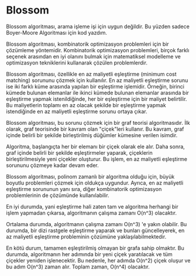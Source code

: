 # Blossom
Blossom algoritması, arama işleme işi için uygun değildir. Bu yüzden sadece Boyer-Moore Algoritması için kod yazdım.

Blossom algoritması, kombinatorik optimizasyon problemleri için bir çözümleme yöntemidir. Kombinatorik optimizasyon problemleri, birçok farklı seçenek arasından en iyi olanını bulmak için matematiksel modelleme ve optimizasyon tekniklerini kullanarak çözülen problemlerdir.

Blossom algoritması, özellikle en az maliyetli eşleştirme (minimum cost matching) sorununu çözmek için kullanılır. En az maliyetli eşleştirme sorunu ise iki farklı küme arasında yapılan bir eşleştirme işlemidir. Örneğin, birinci kümede bulunan elemanlar ile ikinci kümede bulunan elemanlar arasında bir eşleştirme yapmak istenildiğinde, her bir eşleştirme için bir maliyet belirtilir. Bu maliyetlerin toplamı en az olacak şekilde bir eşleştirme yapmak istendiğinde en az maliyetli eşleştirme sorunu ortaya çıkar.

Blossom algoritması, bu sorunu çözmek için bir graf teorisi algoritmasıdır. İlk olarak, graf teorisinde bir kavram olan "çiçek"leri kullanır. Bu kavram, graf içinde belirli bir şekilde birleştirilmiş düğümler kümesine verilen isimdir.

Algoritma, başlangıçta her bir elemanı bir çiçek olarak ele alır. Daha sonra, graf içinde belirli bir şekilde eşleştirmeler yaparak, çiçeklerin birleştirilmesiyle yeni çiçekler oluşturur. Bu işlem, en az maliyetli eşleştirme sorununu çözmeye kadar devam eder.

Blossom algoritması, polinom zamanlı bir algoritma olduğu için, büyük boyutlu problemleri çözmek için oldukça uygundur. Ayrıca, en az maliyetli eşleştirme sorununun yanı sıra, diğer kombinatorik optimizasyon problemlerinin de çözümünde kullanılabilir.

En iyi durumda, yani eşleştirme hali zaten tam ve algoritma herhangi bir işlem yapmadan çıkarsa, algoritmanın çalışma zamanı O(n^3) olacaktır.

Ortalama durumda, algoritmanın çalışma zamanı O(n^3) 'e yakın olabilir. Bu durumda, bir dizi rastgele eşleştirme yaparak ve bunları güncelleyerek, en az maliyetli eşleştirme probleminin çözümüne yaklaşılabilmektedir.

En kötü durum, tamamen eşleştirilmiş olmayan bir grafa sahip olmaktır. Bu durumda, algoritmanın her adımında bir yeni çiçek yaratılacak ve tüm çiçekler yeniden işlenecektir. Bu nedenle, her adımda O(n^2) çiçek oluşur ve bu adım O(n^3) zaman alır. Toplam zaman, O(n^4) olacaktır.
